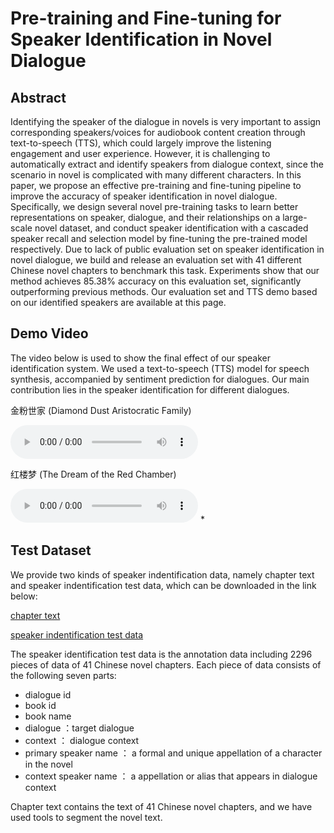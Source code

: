 # Pre-training and Fine-tuning for Speaker Identification in Novel Dialogue

## Abstract

Identifying the speaker of the dialogue in novels is very important to assign corresponding speakers/voices for audiobook content creation through text-to-speech (TTS), which could largely improve the listening engagement and user experience. However, it is challenging to automatically extract and identify speakers from dialogue context, since the scenario in novel is complicated with many different characters. In this paper, we propose an effective pre-training and fine-tuning pipeline to improve the accuracy of speaker identification in novel dialogue. Specifically, we design several novel pre-training tasks to learn better representations on speaker, dialogue, and their relationships on a large-scale novel dataset, and conduct speaker identification with a cascaded speaker recall and selection model by fine-tuning the pre-trained model respectively. Due to lack of public evaluation set on speaker identification in novel dialogue, we build and release an evaluation set with 41 different Chinese novel chapters to benchmark this task. Experiments show that our method achieves 85.38\% accuracy on this evaluation set, significantly outperforming previous methods. Our evaluation set and TTS demo based on our identified speakers are available at this page.

## Demo Video

The video below is used to show the final effect of our speaker identification system. We used a text-to-speech (TTS) model for speech synthesis, accompanied by sentiment prediction for dialogues. Our main contribution lies in the speaker identification for different dialogues.


       
金粉世家 (Diamond Dust Aristocratic Family)

<audio src="waves/有间文库：金粉世家 第49回.wav" controls="controls">wav</audio>

红楼梦 (The Dream of the Red Chamber) 

<audio src="waves/红楼梦 第八十九回.wav" controls="controls">wav</audio>
*

## Test Dataset
We provide two kinds of speaker indentification data, namely chapter text and speaker indentification test data, which can be downloaded in the link below:

[chapter text](https://drive.google.com/file/d/1rRVCXCour8DBstN_FxVWR7ZmEsLSwSAi/view?usp=sharing)

[speaker indentification test data](https://drive.google.com/file/d/1MuqeTzu89wmtNwH7i7CebQlp7cvl3OQv/view?usp=sharing)

The speaker identification test data is the annotation data including 2296 pieces of data of 41 Chinese novel chapters. Each piece of data consists of the following seven parts:

* dialogue id
* book id
* book name
* dialogue ：target dialogue
* context ： dialogue context
* primary speaker name ： a formal and unique appellation of a character in the novel
* context speaker name ： a appellation or alias that appears in dialogue context

Chapter text contains the text of 41 Chinese novel chapters, and we have used tools to segment the novel text.
